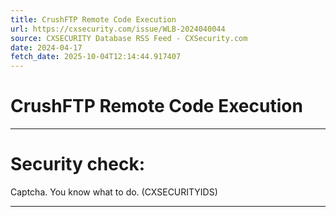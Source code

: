 ```yaml
---
title: CrushFTP Remote Code Execution
url: https://cxsecurity.com/issue/WLB-2024040044
source: CXSECURITY Database RSS Feed - CXSecurity.com
date: 2024-04-17
fetch_date: 2025-10-04T12:14:44.917407
---
```


# CrushFTP Remote Code Execution

---

# Security check:

Captcha. You know what to do. (CXSECURITYIDS)

---